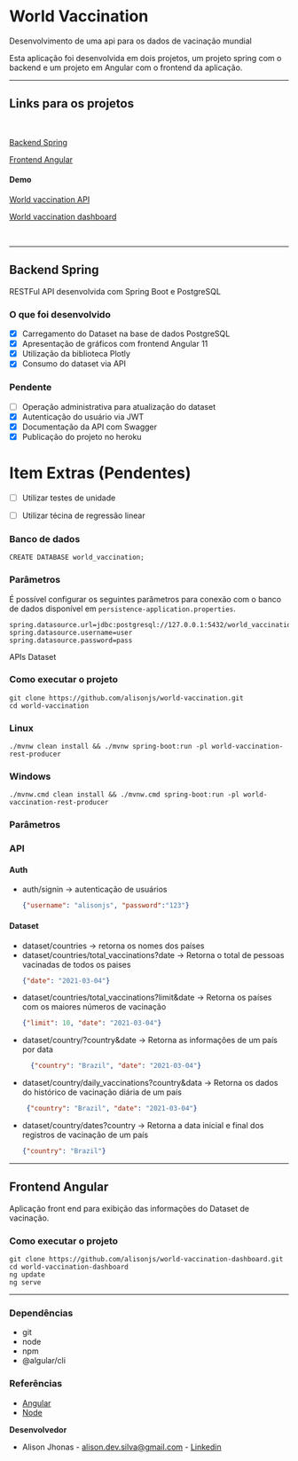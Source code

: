 # World Vaccination

Desenvolvimento de uma api para os dados de vacinação mundial

Esta aplicação foi desenvolvida em dois projetos, um projeto spring com o backend e um projeto em Angular com o frontend
da aplicação.

---

## Links para os projetos

<br/>

[Backend Spring](https://github.com/alisonjs/world-vaccination)

[Frontend Angular](https://github.com/alisonjs/world-vaccination-dashboard)

#### Demo
[World vaccination API](https://world-vaccinations.herokuapp.com/swagger-ui.html)

[World vaccination dashboard](https://world-vaccinations-dashboard.herokuapp.com/swagger-ui.html)

<br/>

---

## Backend Spring

RESTFul API desenvolvida com Spring Boot e PostgreSQL

### O que foi desenvolvido

- [x] Carregamento do Dataset na base de dados PostgreSQL
- [x] Apresentação de gráficos com frontend Angular 11
- [x] Utilização da biblioteca Plotly
- [x] Consumo do dataset via API

### Pendente

- [ ] Operação administrativa para atualização do dataset
- [x] Autenticação do usuário via JWT
- [x] Documentação da API com Swagger
- [x] Publicação do projeto no heroku

# Item Extras (Pendentes)

- [ ] Utilizar testes de unidade
- [ ] Utilizar técina de regressão linear


### Banco de dados

```shell
CREATE DATABASE world_vaccination;
```

### Parâmetros

É possível configurar os seguintes parâmetros para conexão com o banco de dados disponível em `persistence-application.properties`.

```properties
spring.datasource.url=jdbc:postgresql://127.0.0.1:5432/world_vaccination
spring.datasource.username=user
spring.datasource.password=pass
```

APIs Dataset

### Como executar o projeto

```shell
git clone https://github.com/alisonjs/world-vaccination.git
cd world-vaccination  
```

### Linux

```shell
./mvnw clean install && ./mvnw spring-boot:run -pl world-vaccination-rest-producer  
```

### Windows

```shell
./mvnw.cmd clean install && ./mvnw.cmd spring-boot:run -pl world-vaccination-rest-producer  
```

### Parâmetros

### API

#### Auth

- auth/signin -> autenticação de usuários
  ```json 
  {"username": "alisonjs", "password":"123"}
  ```

#### Dataset

- dataset/countries -> retorna os nomes dos países
- dataset/countries/total_vaccinations?date -> Retorna o total de pessoas vacinadas de todos os paises
  ```json 
  {"date": "2021-03-04"}
  ```
- dataset/countries/total_vaccinations?limit&date -> Retorna os países com os maiores números de vacinação
    ```json  
    {"limit": 10, "date": "2021-03-04"}
    ```
- dataset/country/?country&date -> Retorna as informações de um país por data
  ```json
    {"country": "Brazil", "date": "2021-03-04"}
  ```
- dataset/country/daily_vaccinations?country&data -> Retorna os dados do histórico de vacinação diária de um país
   ```json
    {"country": "Brazil", "date": "2021-03-04"}
  ```
- dataset/country/dates?country -> Retorna a data inicial e final dos registros de vacinação de um país
    ```json
    {"country": "Brazil"}
  ```

---

## Frontend Angular

Aplicação front end para exibição das informações do Dataset de vacinação.

### Como executar o projeto

```shell
git clone https://github.com/alisonjs/world-vaccination-dashboard.git
cd world-vaccination-dashboard
ng update
ng serve
```

---

### Dependências

 - git
 - node
 - npm
 - @algular/cli

### Referências
- [Angular](https://cli.angular.io/)
- [Node](https://cli.angular.io/)

**Desenvolvedor**

- Alison Jhonas - alison.dev.silva@gmail.com - [Linkedin](https://www.linkedin.com/in/alisonsilva/)